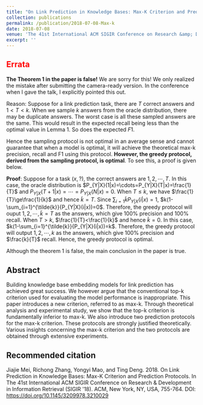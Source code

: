 ```yaml
---
title: "On Link Prediction in Knowledge Bases: Max-K Criterion and Prediction Protocols"
collection: publications
permalink: /publication/2018-07-08-Max-k
date: 2018-07-08
venue: 'The 41st International ACM SIGIR Conference on Research &amp; Development in Information Retrieval'
excerpt: ''
---
```


## <span style="color:red">Errata</span>
**The Theorem 1 in the paper is false!** We are sorry for this! We only realized the mistake after submitting the camera-ready version. In the conference when I gave the talk, I explicitly pointed this out.

Reason: Suppose for a link prediction task, there are $T$ correct answers and $1<T<k$. When we sample $k$ answers from the oracle distribution, there may be duplicate answers. The worst case is all these sampled answers are the same. This would result in the expected recall being less than the optimal value in Lemma 1. So does the expected $F1$.

Hence the sampling protocol is not optimal in an average sense and cannot guarantee that when a model is optimal, it will achieve the theoretical max-k precision, recall and F1 using this protocol. **However, the greedy protocol, derived from the sampling protocol, is optimal**. To see this, a proof is given below.

**Proof**: Suppose for a task $(x, ?)$, the correct answers are $1,2,\cdots,T$. In this case, the oracle distribution is $P_{Y|X}(1|x)=\cdots=P_{Y|X}(T|x)=\frac{1}{T}$ and $P_{Y|X}(T+1|x)=\cdots=P_{Y|X}(N|x)=0$. When $T\le k$, we have $\frac{1}{T}\ge\frac{1}{k}$ and hence $\tilde{k}=T$. Since $\sum_{i=1}{\tilde{k}}P_{Y|X}(i|x)=1$, $k(1-\sum_{i=1}^{\tilde{k}}{P_{Y|X}(i|x))=0$. Therefore, the greedy protocol will ouput $1,2,\cdots,\tilde{k}=T$ as the answers, which give 100% precision and 100% recall. When $T>k$, $\frac{1}{T}<\frac{1}{k}$ and hence $\tilde{k}=0$. In this case, $k(1-\sum_{i=1}^{\tilde{k}}{P_{Y|X}(i|x))=k$. Therefore, the greedy protocol will output $1,2,\cdots, k$ as the answers, which give 100% precision and $\frac{k}{T}$ recall. Hence, the greedy protocol is optimal.

Although the theorem 1 is false, the main conclusion in the paper is true. 


## Abstract

Building knowledge base embedding models for link prediction has achieved great success. We however argue that the conventional top-k criterion used for evaluating the model performance is inappropriate. This paper introduces a new criterion, referred to as max-k. Through theoretical analysis and experimental study, we show that the top-k criterion is fundamentally inferior to max-k. We also introduce two prediction protocols for the max-k criterion. These protocols are strongly justified theoretically. Various insights concerning the max-k criterion and the two protocols are obtained through extensive experiments.

## Recommended citation

Jiajie Mei, Richong Zhang, Yongyi Mao, and Ting Deng. 2018. On Link Prediction in Knowledge Bases: Max-K Criterion and Prediction Protocols. In The 41st International ACM SIGIR Conference on Research &amp; Development in Information Retrieval (SIGIR &apos;18). ACM, New York, NY, USA, 755-764. DOI: https://doi.org/10.1145/3209978.3210029

